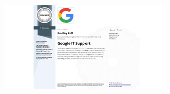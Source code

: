<img src =  "https://raw.githubusercontent.com/BradRoff/write-up/refs/heads/main/coursera/img/GITS.jpeg"></a>
